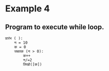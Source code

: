 #  Example 4
## Program to execute while loop.

    प्रारंभ ( ):
        न = 10 
        क = 0 
        जबतक (न > 0):
            क++
            न/=2
            लिखो([क])
